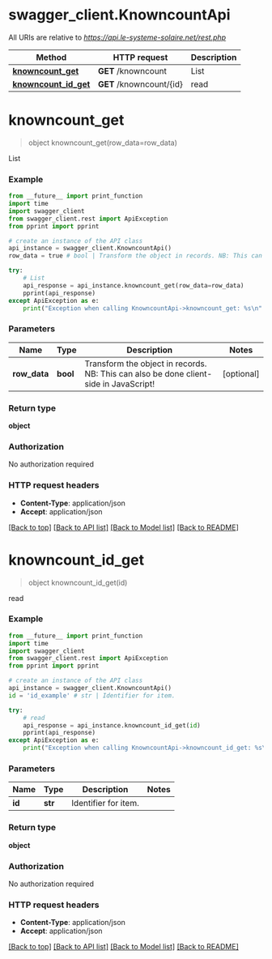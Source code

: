 # swagger_client.KnowncountApi

All URIs are relative to *https://api.le-systeme-solaire.net/rest.php*

Method | HTTP request | Description
------------- | ------------- | -------------
[**knowncount_get**](KnowncountApi.md#knowncount_get) | **GET** /knowncount | List
[**knowncount_id_get**](KnowncountApi.md#knowncount_id_get) | **GET** /knowncount/{id} | read


# **knowncount_get**
> object knowncount_get(row_data=row_data)

List

### Example
```python
from __future__ import print_function
import time
import swagger_client
from swagger_client.rest import ApiException
from pprint import pprint

# create an instance of the API class
api_instance = swagger_client.KnowncountApi()
row_data = true # bool | Transform the object in records. NB: This can also be done client-side in JavaScript! (optional)

try:
    # List
    api_response = api_instance.knowncount_get(row_data=row_data)
    pprint(api_response)
except ApiException as e:
    print("Exception when calling KnowncountApi->knowncount_get: %s\n" % e)
```

### Parameters

Name | Type | Description  | Notes
------------- | ------------- | ------------- | -------------
 **row_data** | **bool**| Transform the object in records. NB: This can also be done client-side in JavaScript! | [optional] 

### Return type

**object**

### Authorization

No authorization required

### HTTP request headers

 - **Content-Type**: application/json
 - **Accept**: application/json

[[Back to top]](#) [[Back to API list]](../README.md#documentation-for-api-endpoints) [[Back to Model list]](../README.md#documentation-for-models) [[Back to README]](../README.md)

# **knowncount_id_get**
> object knowncount_id_get(id)

read

### Example
```python
from __future__ import print_function
import time
import swagger_client
from swagger_client.rest import ApiException
from pprint import pprint

# create an instance of the API class
api_instance = swagger_client.KnowncountApi()
id = 'id_example' # str | Identifier for item.

try:
    # read
    api_response = api_instance.knowncount_id_get(id)
    pprint(api_response)
except ApiException as e:
    print("Exception when calling KnowncountApi->knowncount_id_get: %s\n" % e)
```

### Parameters

Name | Type | Description  | Notes
------------- | ------------- | ------------- | -------------
 **id** | **str**| Identifier for item. | 

### Return type

**object**

### Authorization

No authorization required

### HTTP request headers

 - **Content-Type**: application/json
 - **Accept**: application/json

[[Back to top]](#) [[Back to API list]](../README.md#documentation-for-api-endpoints) [[Back to Model list]](../README.md#documentation-for-models) [[Back to README]](../README.md)

